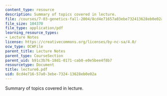 ```yaml
---
content_type: resource
description: Summary of topics covered in lecture.
file: /courses/7-03-genetics-fall-2004/8cd4e71657a03ebe732413628eb0e02a_lecture6.pdf
file_size: 104370
file_type: application/pdf
learning_resource_types:
- Lecture Notes
license: https://creativecommons.org/licenses/by-nc-sa/4.0/
ocw_type: OCWFile
parent_title: Lecture Notes
parent_type: CourseSection
parent_uid: b91c3b76-18d1-0171-cab0-e0e5bee4f8b7
resourcetype: Document
title: lecture6.pdf
uid: 8cd4e716-57a0-3ebe-7324-13628eb0e02a
---
```

Summary of topics covered in lecture.